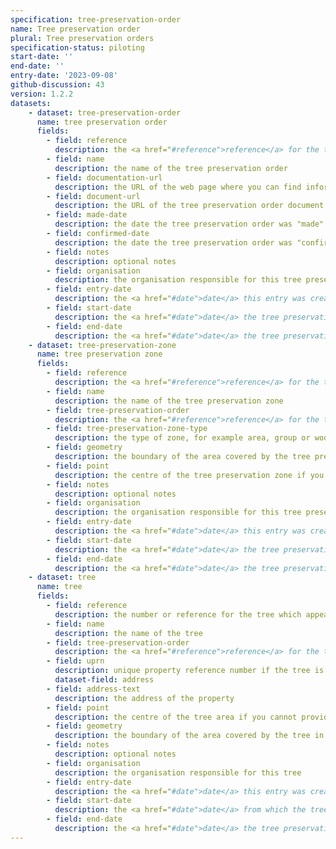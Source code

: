 ```yaml
---
specification: tree-preservation-order
name: Tree preservation order
plural: Tree preservation orders
specification-status: piloting
start-date: ''
end-date: ''
entry-date: '2023-09-08'
github-discussion: 43
version: 1.2.2
datasets:
    - dataset: tree-preservation-order
      name: tree preservation order
      fields:
        - field: reference
          description: the <a href="#reference">reference</a> for the tree preservation order
        - field: name
          description: the name of the tree preservation order
        - field: documentation-url
          description: the URL of the web page where you can find information about the tree preservation order
        - field: document-url
          description: the URL of the tree preservation order document
        - field: made-date
          description: the date the tree preservation order was "made"
        - field: confirmed-date
          description: the date the tree preservation order was "confirmed"
        - field: notes
          description: optional notes
        - field: organisation
          description: the organisation responsible for this tree preservation order
        - field: entry-date
          description: the <a href="#date">date</a> this entry was created or amended
        - field: start-date
          description: the <a href="#date">date</a> the tree preservation order came into force
        - field: end-date
          description: the <a href="#date">date</a> the tree preservation order ended or leave blank if the zone is still active
    - dataset: tree-preservation-zone
      name: tree preservation zone
      fields:
        - field: reference
          description: the <a href="#reference">reference</a> for the tree preservation zone
        - field: name
          description: the name of the tree preservation zone
        - field: tree-preservation-order
          description: the <a href="#reference">reference</a> for the tree preservation order
        - field: tree-preservation-zone-type
          description: the type of zone, for example area, group or woodland
        - field: geometry
          description: the boundary of the area covered by the tree preservation zone in WKT format 
        - field: point
          description: the centre of the tree preservation zone if you cannot provide the full geometry
        - field: notes
          description: optional notes
        - field: organisation
          description: the organisation responsible for this tree preservation order
        - field: entry-date
          description: the <a href="#date">date</a> this entry was created or amended
        - field: start-date
          description: the <a href="#date">date</a> the tree preservation zone came into force
        - field: end-date
          description: the <a href="#date">date</a> the tree preservation zone ended or leave blank if the zone is still active
    - dataset: tree
      name: tree
      fields:
        - field: reference
          description: the number or reference for the tree which appears in the preservation order
        - field: name
          description: the name of the tree
        - field: tree-preservation-order
          description: the <a href="#reference">reference</a> for the tree preservation order
        - field: uprn
          description: unique property reference number if the tree is located on an addressable property
          dataset-field: address
        - field: address-text
          description: the address of the property
        - field: point
          description: the centre of the tree area if you cannot provide the full geometry
        - field: geometry
          description: the boundary of the area covered by the tree in WKT format 
        - field: notes
          description: optional notes
        - field: organisation
          description: the organisation responsible for this tree 
        - field: entry-date
          description: the <a href="#date">date</a> this entry was created or amended
        - field: start-date
          description: the <a href="#date">date</a> from which the tree preservation order affects the tree
        - field: end-date
          description: the <a href="#date">date</a> the tree preservation order no longer affects the tree, or leave blank if the tree is still under the order
---
```

